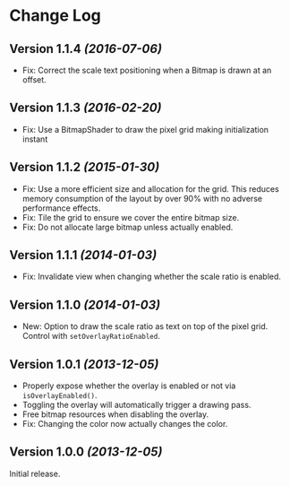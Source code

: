 Change Log
==========

Version 1.1.4 *(2016-07-06)*
----------------------------

 * Fix: Correct the scale text positioning when a Bitmap is drawn at an offset.


Version 1.1.3 *(2016-02-20)*
----------------------------

 * Fix: Use a BitmapShader to draw the pixel grid making initialization instant


Version 1.1.2 *(2015-01-30)*
----------------------------

 * Fix: Use a more efficient size and allocation for the grid. This reduces memory consumption of
   the layout by over 90% with no adverse performance effects.
 * Fix: Tile the grid to ensure we cover the entire bitmap size.
 * Fix: Do not allocate large bitmap unless actually enabled.


Version 1.1.1 *(2014-01-03)*
----------------------------

 * Fix: Invalidate view when changing whether the scale ratio is enabled.


Version 1.1.0 *(2014-01-03)*
----------------------------

 * New: Option to draw the scale ratio as text on top of the pixel grid. Control with
   `setOverlayRatioEnabled`.


Version 1.0.1 *(2013-12-05)*
----------------------------

 * Properly expose whether the overlay is enabled or not via `isOverlayEnabled()`.
 * Toggling the overlay will automatically trigger a drawing pass.
 * Free bitmap resources when disabling the overlay.
 * Fix: Changing the color now actually changes the color.


Version 1.0.0 *(2013-12-05)*
----------------------------

Initial release.
